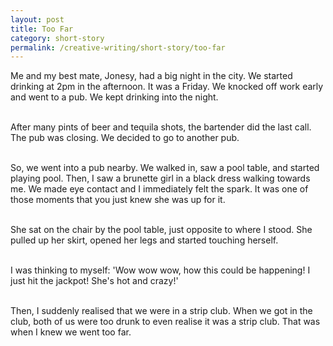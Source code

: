```yaml
---
layout: post
title: Too Far
category: short-story
permalink: /creative-writing/short-story/too-far
---
```


Me and my best mate, Jonesy, had a big night in the city. We started drinking at 2pm in the afternoon. It was a Friday. We knocked off work early and went to a pub. We kept drinking into the night.
<br /><br />

After many pints of beer and tequila shots, the bartender did the last call. The pub was closing. We decided to go to another pub.
<br /><br />

So, we went into a pub nearby. We walked in, saw a pool table, and started playing pool. Then, I saw a brunette girl in a black dress walking towards me. We made eye contact and I immediately felt the spark. It was one of those moments that you just knew she was up for it.
<br /><br />

She sat on the chair by the pool table, just opposite to where I stood. She pulled up her skirt, opened her legs and started touching herself.
<br /><br />

I was thinking to myself: 'Wow wow wow, how this could be happening! I just hit the jackpot! She's hot and crazy!'
<br /><br />

Then, I suddenly realised that we were in a strip club. When we got in the club, both of us were too drunk to even realise it was a strip club. That was when I knew we went too far.
<br /><br />
